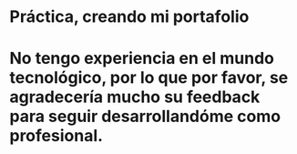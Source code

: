# Práctica, creando mi portafolio

# No tengo experiencia en el mundo tecnológico, por lo que por favor, se agradecería mucho su feedback para seguir desarrollandóme como profesional.